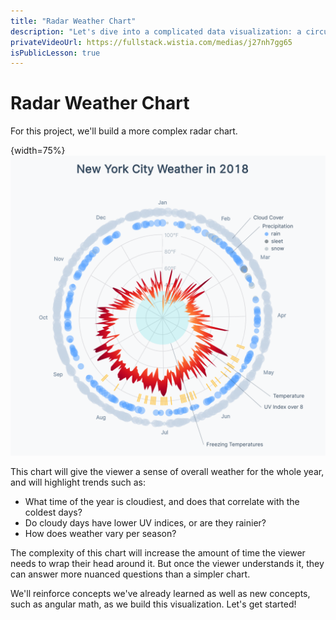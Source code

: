 ```yaml
---
title: "Radar Weather Chart"
description: "Let's dive into a complicated data visualization: a circular chart showing overall weather for the whole year"
privateVideoUrl: https://fullstack.wistia.com/medias/j27nh7gg65
isPublicLesson: true
---
```


# Radar Weather Chart

For this project, we'll build a more complex radar chart.

{width=75%}
![Radar Weather Chart](./public/images/11-radar-weather-chart/finished.png)

This chart will give the viewer a sense of overall weather for the whole year, and will highlight trends such as:

- What time of the year is cloudiest, and does that correlate with the coldest days?
- Do cloudy days have lower UV indices, or are they rainier?
- How does weather vary per season?

The complexity of this chart will increase the amount of time the viewer needs to wrap their head around it. But once the viewer understands it, they can answer more nuanced questions than a simpler chart.

We'll reinforce concepts we've already learned as well as new concepts, such as angular math, as we build this visualization. Let's get started!
